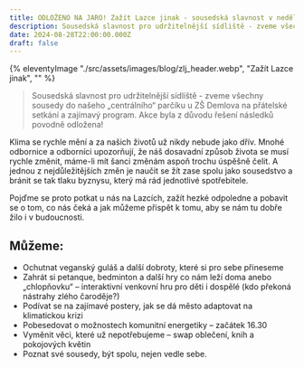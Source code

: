 ```yaml
---
title: ODLOŽENO NA JARO! Zažít Lazce jinak - sousedská slavnost v neděli 22.9.
description: Sousedská slavnost pro udržitelnější sídliště - zveme všechny sousedy do našeho „centrálního“ parčíku u ZŠ Demlova na přátelské setkání a zajímavý program. Akce byla z důvodu řešení následků povodně odložena!
date: 2024-08-28T22:00:00.000Z
draft: false
---
```


{% eleventyImage "./src/assets/images/blog/zlj_header.webp", "Zažít Lazce jinak", "" %}

> Sousedská slavnost pro udržitelnější sídliště - zveme všechny sousedy do našeho „centrálního“ parčíku u ZŠ Demlova na přátelské setkání a zajímavý program. Akce byla z důvodu řešení následků povodně odložena!

Klima se rychle mění a za našich životů už nikdy nebude jako dřív. Mnohé odbornice a odborníci upozorňují, že náš dosavadní způsob života se musí rychle změnit, máme-li mít šanci změnám aspoň trochu úspěšně čelit. A jednou z nejdůležitějších změn je naučit se žít zase spolu jako sousedstvo a bránit se tak tlaku byznysu, který má rád jednotlivé spotřebitele.

Pojďme se proto potkat u nás na Lazcích, zažít hezké odpoledne a pobavit se o tom, co nás čeká a jak můžeme přispět k tomu, aby se nám tu dobře žilo i v budoucnosti.

## Můžeme:
- Ochutnat veganský guláš a další dobroty, které si pro sebe přineseme
- Zahrát si petanque, bedminton a další hry co nám leží doma anebo „chlopňovku“ – interaktivní venkovní hru pro děti
i dospělé (kdo překoná nástrahy zlého čaroděje?)
- Podívat se na zajímavé postery, jak se dá město adaptovat na klimatickou krizi
- Pobesedovat o možnostech komunitní energetiky
  – začátek 16.30
- Vyměnit věci, které už nepotřebujeme – swap oblečení, knih a pokojových květin
- Poznat své sousedy, být spolu, nejen vedle sebe.